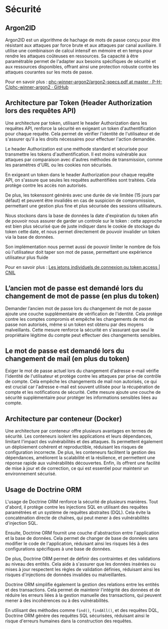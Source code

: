 # Sécurité

## Argon2ID

Argon2ID est un algorithme de hachage de mots de passe conçu pour être résistant aux attaques par force brute et aux attaques par canal auxiliaire. Il utilise une combinaison de calcul intensif en mémoire et en temps pour rendre les attaques coûteuses en ressources. Sa capacité à être paramétrable permet de l'adapter aux besoins spécifiques de sécurité et aux ressources disponibles, offrant ainsi une protection robuste contre les attaques courantes sur les mots de passe.

Pour en savoir plus : [phc-winner-argon2/argon2-specs.pdf at master · P-H-C/phc-winner-argon2 · GitHub](https://github.com/P-H-C/phc-winner-argon2/blob/master/argon2-specs.pdf)

## Architecture par Token (Header Authorization lors des requêtes API)

Une architecture par token, utilisant le header Authorization dans les requêtes API, renforce la sécurité en exigeant un token d'authentification pour chaque requête. Cela permet de vérifier l'identité de l'utilisateur et de s'assurer qu'il a les droits nécessaires pour effectuer l'action demandée.

Le header Authorization est une méthode standard et sécurisée pour transmettre les tokens d'authentification. Il est moins vulnérable aux attaques par comparaison avec d'autres méthodes de transmission, comme les paramètres d'URL ou les cookies non sécurisés.

En exigeant un token dans le header Authorization pour chaque requête API, on s'assure que seules les requêtes authentifiées sont traitées. Cela protège contre les accès non autorisés.

De plus, les tokenssont générés avec une durée de vie limitée (15 jours par défaut) et peuvent être invalidés en cas de suspicion de compromission, permettant une gestion plus fine et plus sécurisée des sessions utilisateurs.

Nous stockons dans la base de données la date d'expiration du token afin de pouvoir nous assurer de garder un controle sur le token : cette approche est bien plus sécurisé que de juste indiquer dans le cookie de stockage du token cette date, et nous permet directement de pouvoir invalider un token via la base de données.

Son implémentation nous permet aussi de pouvoir limiter le nombre de fois où l'utilisateur doit taper son mot de passe, permettant une expérience utilisateur plus fluide

Pour en savoir plus : [Les jetons individuels de connexion ou token access | CNIL](https://www.cnil.fr/fr/les-jetons-individuels-de-connexion-ou-token-access)

## L’ancien mot de passe est demandé lors du changement de mot de passe (en plus du token)

Demander l’ancien mot de passe lors du changement de mot de passe ajoute une couche supplémentaire de vérification de l'identité. Cela protège contre les comptes compromis et empêche les changements de mot de passe non autorisés, même si un token est obtenu par des moyens malveillants. Cette mesure renforce la sécurité en s'assurant que seul le propriétaire légitime du compte peut effectuer des changements sensibles.

## Le mot de passe est demandé lors du changement de mail (en plus du token)

Exiger le mot de passe actuel lors du changement d'adresse e-mail vérifie l'identité de l'utilisateur et protège contre les attaques par prise de contrôle de compte. Cela empêche les changements de mail non autorisés, ce qui est crucial car l'adresse e-mail est souvent utilisée pour la récupération de compte et les notifications de sécurité. Cette mesure ajoute une couche de sécurité supplémentaire pour protéger les informations sensibles liées au compte.

## Architecture par conteneur (Docker)

Une architecture par conteneur offre plusieurs avantages en termes de sécurité. Les conteneurs isolent les applications et leurs dépendances, limitant l'impact des vulnérabilités et des attaques. Ils permettent également un déploiement cohérent et reproductible, réduisant les risques de configuration incorrecte. De plus, les conteneurs facilitent la gestion des dépendances, améliorent la scalabilité et la résilience, et permettent une réponse rapide aux vulnérabilités découvertes. Enfin, ils offrent une facilité de mise à jour et de correction, ce qui est essentiel pour maintenir un environnement sécurisé.

## Usage de Doctrine ORM

L'usage de Doctrine ORM renforce la sécurité de plusieurs manières. Tout d'abord, il protège contre les injections SQL en utilisant des requêtes paramétrées et un système de requêtes abstraites (DQL). Cela évite la concaténation directe de chaînes, qui peut mener à des vulnérabilités d'injection SQL.

Ensuite, Doctrine ORM fournit une couche d'abstraction entre l'application et la base de données. Cela permet de changer de base de données sans modifier le code de l'application, réduisant ainsi les risques liés à des configurations spécifiques à une base de données.

De plus, Doctrine ORM permet de définir des contraintes et des validations au niveau des entités. Cela aide à s'assurer que les données insérées ou mises à jour respectent les règles de validation définies, réduisant ainsi les risques d'injections de données invalides ou malveillantes.

Doctrine ORM simplifie également la gestion des relations entre les entités et des transactions. Cela permet de maintenir l'intégrité des données et de réduire les erreurs liées à la gestion manuelle des transactions, qui peuvent mener à des incohérences ou à des vulnérabilités.

En utilisant des méthodes comme `find()`, `findAll()`, et des requêtes DQL, Doctrine ORM génère des requêtes SQL sécurisées, réduisant ainsi le risque d'erreurs humaines dans la construction des requêtes.


